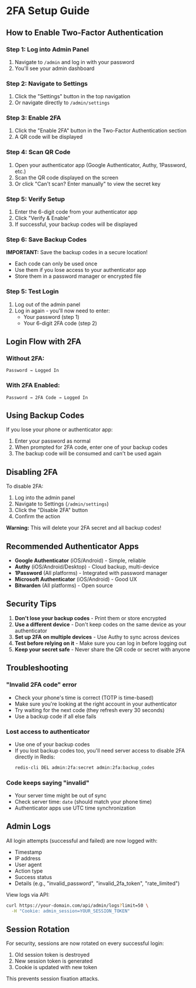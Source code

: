 # 2FA Setup Guide

## How to Enable Two-Factor Authentication

### Step 1: Log into Admin Panel
1. Navigate to `/admin` and log in with your password
2. You'll see your admin dashboard

### Step 2: Navigate to Settings
1. Click the "Settings" button in the top navigation
2. Or navigate directly to `/admin/settings`

### Step 3: Enable 2FA
1. Click the "Enable 2FA" button in the Two-Factor Authentication section
2. A QR code will be displayed

### Step 4: Scan QR Code
1. Open your authenticator app (Google Authenticator, Authy, 1Password, etc.)
2. Scan the QR code displayed on the screen
3. Or click "Can't scan? Enter manually" to view the secret key

### Step 5: Verify Setup
1. Enter the 6-digit code from your authenticator app
2. Click "Verify & Enable"
3. If successful, your backup codes will be displayed

### Step 6: Save Backup Codes
**IMPORTANT:** Save the backup codes in a secure location!
- Each code can only be used once
- Use them if you lose access to your authenticator app
- Store them in a password manager or encrypted file

### Step 5: Test Login
1. Log out of the admin panel
2. Log in again - you'll now need to enter:
   - Your password (step 1)
   - Your 6-digit 2FA code (step 2)

## Login Flow with 2FA

### Without 2FA:
```
Password → Logged In
```

### With 2FA Enabled:
```
Password → 2FA Code → Logged In
```

## Using Backup Codes

If you lose your phone or authenticator app:
1. Enter your password as normal
2. When prompted for 2FA code, enter one of your backup codes
3. The backup code will be consumed and can't be used again

## Disabling 2FA

To disable 2FA:

1. Log into the admin panel
2. Navigate to Settings (`/admin/settings`)
3. Click the "Disable 2FA" button
4. Confirm the action

**Warning:** This will delete your 2FA secret and all backup codes!

## Recommended Authenticator Apps

- **Google Authenticator** (iOS/Android) - Simple, reliable
- **Authy** (iOS/Android/Desktop) - Cloud backup, multi-device
- **1Password** (All platforms) - Integrated with password manager
- **Microsoft Authenticator** (iOS/Android) - Good UX
- **Bitwarden** (All platforms) - Open source

## Security Tips

1. **Don't lose your backup codes** - Print them or store encrypted
2. **Use a different device** - Don't keep codes on the same device as your authenticator
3. **Set up 2FA on multiple devices** - Use Authy to sync across devices
4. **Test before relying on it** - Make sure you can log in before logging out
5. **Keep your secret safe** - Never share the QR code or secret with anyone

## Troubleshooting

### "Invalid 2FA code" error
- Check your phone's time is correct (TOTP is time-based)
- Make sure you're looking at the right account in your authenticator
- Try waiting for the next code (they refresh every 30 seconds)
- Use a backup code if all else fails

### Lost access to authenticator
- Use one of your backup codes
- If you lost backup codes too, you'll need server access to disable 2FA directly in Redis:
  ```bash
  redis-cli DEL admin:2fa:secret admin:2fa:backup_codes
  ```

### Code keeps saying "invalid"
- Your server time might be out of sync
- Check server time: `date` (should match your phone time)
- Authenticator apps use UTC time synchronization

## Admin Logs

All login attempts (successful and failed) are now logged with:
- Timestamp
- IP address
- User agent
- Action type
- Success status
- Details (e.g., "invalid_password", "invalid_2fa_token", "rate_limited")

View logs via API:
```bash
curl https://your-domain.com/api/admin/logs?limit=50 \
  -H "Cookie: admin_session=YOUR_SESSION_TOKEN"
```

## Session Rotation

For security, sessions are now rotated on every successful login:
1. Old session token is destroyed
2. New session token is generated
3. Cookie is updated with new token

This prevents session fixation attacks.
